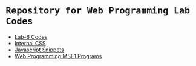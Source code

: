 # `Repository for Web Programming Lab Codes`

<div>

<ul>
  <li><a href="https://github.com/sachindsilva16/WebP-Lab-Code/tree/main/lab6">Lab-6 Codes</a></li>
    <li><a href="https://github.com/sachindsilva16/WebP-Lab-Code/tree/main/Internal-CSS">Internal CSS</a></li>
    <li><a href="https://github.com/sachindsilva16/WebP-Lab-Code/tree/main/javascript%20II">Javascript Snippets</a></li>
    <li><a href="https://github.com/sachindsilva16/WebP-Lab-Code/blob/main/WEB_MSE01/">Web Programming MSE1 Programs</a></li>
</ul>

